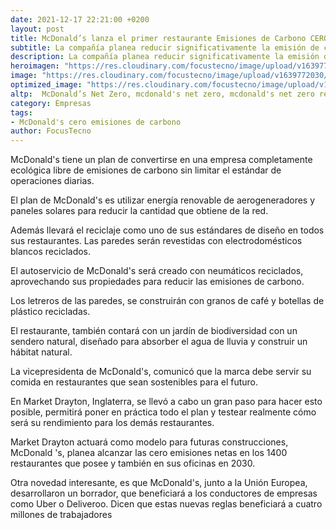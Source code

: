 ```yaml
---
date: 2021-12-17 22:21:00 +0200
layout: post
title: McDonald’s lanza el primer restaurante Emisiones de Carbono CERO en Reino Unido
subtitle: La compañía planea reducir significativamente la emisión de carbono con su plan McDonald's  net-zero. Planea alcanzar el objetivo en sus 1400 restaurantes para 2030
description: La compañía planea reducir significativamente la emisión de carbono con su plan McDonald's  net-zero. Planea alcanzar el objetivo en sus 1400 restaurantes para 2030
heroimagen: "https://res.cloudinary.com/focustecno/image/upload/v1639772030/mcdonalds-lanza-el-primer-restaurante-emisiones-de-carbono-cero-en-reino-unido.jpg"
image: "https://res.cloudinary.com/focustecno/image/upload/v1639772030/mcdonalds-lanza-el-primer-restaurante-emisiones-de-carbono-cero-en-reino-unido.jpg"
optimized_image: "https://res.cloudinary.com/focustecno/image/upload/v1639772030/mcdonalds-lanza-el-primer-restaurante-emisiones-de-carbono-cero-en-reino-unido.jpg"
altp:  McDonald’s Net Zero, mcdonald's net zero, mcdonald's net zero restaurant, mcdonald's net zero energy, mcdonald's net zero target, mcdonald's net zero emissions, mcdonald's net zero commitment, mcdonald's net zero shropshire, mott macdonald net zero, mcdonald's targets net zero emissions by 2050 from meat to energy, McDonald’s, mcdonalds que es, mcdonalds quito, mcdonalds queretaro, mcdonalds quilicura, mcdonalds quilmes, mcdonalds quejas, mcdonalds qatar, mcdonalds quarter pounder, mcdonalds rosario santa fe, mcdonalds rosario, mcdonalds rd, mcdonalds reduced menu, mcdonald rozvoz, mcdonalds rendelés, mcdonald's rewards, mcdonald's restaurant, mcdonalds san lorenzo shopping, mcdonalds se expande globalmente al mismo tiempo que adapta su receta local, mcdonalds santiago, mcdonalds sin gluten, mcdonalds stock, mcdonalds santander, mcdonalds sevilla, mcdonalds san martin, mcdonalds toys, mcdonalds two for six, mcdonalds think global act local, the marketing mix, mcdonalds two for six deal, mcdonalds touch screen table, mcdonalds takes cleaning very seriously. why is cleaning important, mcdonalds treasure land adventure, mcdonalds tartar sauce recipe, mcdonalds use of a toy in the kids meal is an example of a push technique, mcdonald's usa, mcdonald's usa menu, mcdonald's uruguay, mcdonalds uk, mcdonalds uk menu, mcdonald's uber eats, mcdonald's university, mcdonalds valladolid, mcdonalds vs burger king, mcdonalds vegano, mcdonalds venezuela, mcdonalds valdivia, mcdonalds veracruz, mcdonalds vacantes, mcdonalds vic, mcdonalds website, mcdonalds worldwide corporate values, mcdonalds worker shares what they do when customer demands french fries in viral tiktok, mcdonalds worldwide corporate values in action, mcdonalds wiki, mcdonalds wraps, mcdonalds wifi, mcdonalds worker gets furious with rude customer, mcdonalds x travis scott, mcdonalds x travis scott (#cactusjack), mcdonalds x bts, mcdonalds xalapa, mcdonalds xativa, mcdonalds xela, mcdonald's xanadu, mcdonalds x aitana, mcdonalds y toys r us, mcdonalds y toys r us alianza, mcdonalds y coca-cola, mcdonalds y su expansión al mercado en japón, mcdonalds y bts, mcdonalds yömenu, mcdonalds york, mcdonalds yogurt parfait, mcdonalds zürich, mcdonalds zaragoza, mcdonalds zamora, mcdonald zabawki, mcdonald zawiercie, mcdonalds zwolle, mcdonalds zagreb, mcdonald zilina, que mcdonalds esta abierto hoy, mcdonalds que juguete estan dando, crew mcdonalds que es, bts mcdonalds que es, cherritos mcdonalds que es, mcdonalds de que estan hechas las hamburguesas, mcdonalds kosher que es, app mcdonalds que es, que es ahora mcdonalds, que es mas antiguo mcdonalds o burger king, mcdonalds bolivia, mcdonalds barranquilla, mcdonalds breakfast menu, mcdonalds breakfast hours, mcdonalds breakfast time, mcdonalds bts meal, mcdonalds bestellen, mcdonalds bts, mcdonalds cerca de mi, mcdonalds cerca, mcdonalds cajita feliz, mcdonalds carta, mcdonalds cafe, mcdonalds coupons, mcdonalds careers, mcdonalds calories, mcdonalds domicilio, mcdonalds delivery, mcdonalds deals, mcdonalds drive thru, mcdonalds dollar menu, mcdonalds drinks, mcdonalds drive thru near me, mcdonalds delivery near me, mcdonalds empleo, mcdonalds españa, mcdonalds express, mcdonalds ecuador, mcdonalds en casa, mcdonalds envio gratis, mcdonalds eat out to help out, mcdonalds egypt, mcdonalds facturacion, mcdonalds franquicia, http://mcdonalds.fr, mcdonalds frühstück, mcdonalds family box, mcdonalds frappe, mcdonalds franchise, mcdonalds free wifi, mcdonalds guatemala, mcdonalds glovo, mcdonalds gutscheine, mcdonalds gift card balance, mcdonalds gutscheine pdf, mcdonalds gluten free, mcdonalds gutscheine pdf 2021, mcdonald's game, mcdonalds que juguetes hay hoy, mcdonalds horario, mcdonalds historia, mcdonalds hours, mcdonalds happy meal, mcdonalds happy meal toys, mcdonalds hiring, mcdonalds hinnasto, que es el indice mcdonalds, mcdonalds que juguetes hay, mcdonalds jaca, mcdonalds jobs, mcdonalds just eat, mcdonalds japan, mcdonalds jobb, mcdonalds jingle, mcdonalds kennedy, mcdonalds keto, mcdonalds kuwait, mcdonalds karte, mcdonalds kupon, mcdonalds kupony, mcdonalds kz, mcdonalds kalorien, mcdonalds logo png, mcdonalds leon, mcdonalds lieferservice, mcdonalds logo, mcdonalds lunch hours, mcdonalds login, mcdonalds locations, mcdonalds lieferando, mcdonalds minions, mcdonalds menu, mcdonalds monopoly, mcdonalds menu prices, mcdonalds menu uk, mcdonalds meniu, mcdonalds malaysia, mcdonalds monopoly 2021, mcdonalds numero, mcdonalds near me, mcdonalds nutrition, mcdonalds number, mcdonalds nz, mcdonalds nuggets, mcdonalds newr me, mcdonalds nesr me, mcdonalds que tipo de organizacion es, mcdonalds de que pais es originario, que es mcdonalds o burger king, que es mejor mcdonalds o burger king, que es mas barato mcdonalds o burger king, que es mas famoso mcdonalds o burger king, que es mas sano mcdonalds o burger king, mcdonalds precios, mcdonalds peru, mcdonalds panama, mcdonalds promo, mcdonalds portugal, mcdonalds paraguay, mcdonalds promociones, and mcdonalds pr 
category: Empresas
tags:
- McDonald's cero emisiones de carbono
author: FocusTecno
---
```

McDonald's tiene un plan de convertirse en una empresa completamente ecológica libre de emisiones de carbono sin limitar el estándar de operaciones diarias.

El plan de McDonald's es utilizar energía renovable de aerogeneradores y paneles solares para reducir la cantidad que obtiene de la red. 

Además llevará el reciclaje como uno de sus estándares de diseño en todos sus restaurantes. Las paredes serán revestidas con electrodomésticos blancos reciclados. 

El autoservicio de McDonald's  será creado con neumáticos reciclados, aprovechando sus propiedades para reducir las emisiones de carbono.

Los letreros de las paredes, se construirán con granos de café y botellas de plástico recicladas. 

El restaurante, también contará con un jardín de biodiversidad con un sendero natural, diseñado para absorber el agua de lluvia y construir un hábitat natural.

La vicepresidenta de McDonald's, comunicó que la marca debe servir su comida en restaurantes que sean sostenibles para el futuro.

En Market Drayton, Inglaterra, se llevó a cabo un gran paso para hacer esto posible, permitirá poner en práctica todo el plan y testear realmente cómo será su rendimiento para los demás restaurantes.

Market Drayton actuará como modelo para futuras construcciones, McDonald 's, planea alcanzar las cero emisiones netas en los 1400 restaurantes que posee y también en sus oficinas en 2030.

Otra novedad interesante, es que McDonald's, junto a la Unión Europea, desarrollaron un borrador, que beneficiará a los conductores de empresas como Uber o Deliveroo. Dicen que estas nuevas reglas beneficiará a cuatro millones de trabajadores
